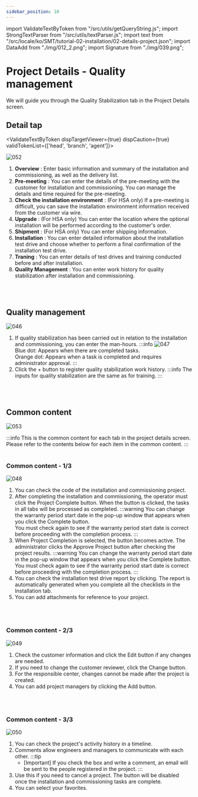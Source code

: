 ```yaml
---
sidebar_position: 10
---
```


import ValidateTextByToken from "/src/utils/getQueryString.js";
import StrongTextParser from "/src/utils/textParser.js";
import text from "/src/locale/ko/SMT/tutorial-02-installation/02-details-project.json";
import DataAdd from "./img/012_2.png";
import Signature from "./img/039.png";

# Project Details - Quality management

We will guide you through the Quality Stabilization tab in the Project Details screen.

## Detail tap

<ValidateTextByToken dispTargetViewer={true} dispCaution={true} validTokenList={['head', 'branch', 'agent']}>

![052](./img/052.png)
1. **Overview** : Enter basic information and summary of the installation and commissioning, as well as the delivery list.
1. **Pre-meeting** : You can enter the details of the pre-meeting with the customer for installation and commissioning. You can manage the details and time required for the pre-meeting.
1. **Check the installation environment** : (For HSA only) If a pre-meeting is difficult, you can save the installation environment information received from the customer via wire.
1. **Upgrade** : (For HSA only) You can enter the location where the optional installation will be performed according to the customer's order.
1. **Shipment** : (For HSA only) You can enter shipping information.
1. **Installation** : You can enter detailed information about the installation test drive and choose whether to perform a final confirmation of the installation test drive.
1. **Traning** : You can enter details of test drives and training conducted before and after installation.
1. **Quality Management** : You can enter work history for quality stabilization after installation and commissioning.
<br/>
<br/>

## Quality management

![046](./img/046.png)

1. If quality stabilization has been carried out in relation to the installation and commissioning, you can enter the man-hours. 
    :::info
    ![047](./img/047.png)
    <br/>Blue dot: Appears when there are completed tasks.
    <br/>Orange dot: Appears when a task is completed and requires administrator approval.
    :::
1. Click the + button to register quality stabilization work history.
    :::info
    The inputs for quality stabilization are the same as for training.
    :::
<br/>
<br/>

## Common content

![053](./img/053.png)

:::info
    This is the common content for each tab in the project details screen. Please refer to the contents below for each item in the common content.
:::
<br/>
<br/>

### Common content - 1/3

![048](./img/048.png)

1. You can check the code of the installation and commissioning project.
1. After completing the installation and commissioning, the operator must click the Project Complete button. When the button is clicked, the tasks in all tabs will be processed as completed.
    :::warning
     You can change the warranty period start date in the pop-up window that appears when you click the Complete button.
    <br/>You must check again to see if the warranty period start date is correct before proceeding with the completion process.
    :::
1. When Project Completion is selected, the button becomes active. The administrator clicks the Approve Project button after checking the project results.
    :::warning
     You can change the warranty period start date in the pop-up window that appears when you click the Complete button.
    <br/>You must check again to see if the warranty period start date is correct before proceeding with the completion process.
    :::
1. You can check the installation test drive report by clicking. The report is automatically generated when you complete all the checklists in the Installation tab.
1. You can add attachments for reference to your project.
<br/>
<br/>

### Common content - 2/3

![049](./img/049.png)

1. Check the customer information and click the Edit button if any changes are needed.
1. If you need to change the customer reviewer, click the Change button.
1. For the responsible center, changes cannot be made after the project is created.
1. You can add project managers by clicking the Add button.
<br/>
<br/>

### Common content - 3/3

![050](./img/050.png)

1. You can check the project's activity history in a timeline.
1. Comments allow engineers and managers to communicate with each other.
    :::tip
    - [Important] If you check the box and write a comment, an email will be sent to the people registered in the project.
    :::
1. Use this if you need to cancel a project. The button will be disabled once the installation and commissioning tasks are complete.
1. You can select your favorites.
</ValidateTextByToken>



